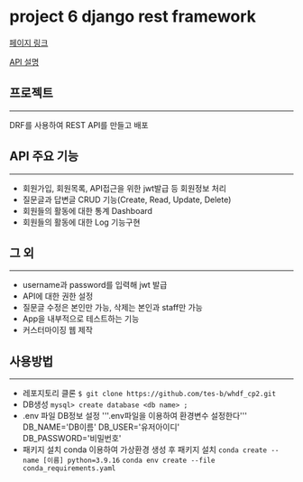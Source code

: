 # project 6 django rest framework

[페이지 링크](http://3.38.47.74/)

[API 설명](http://3.38.47.74/swagger/)

## 프로젝트 
-------------
DRF를 사용하여 REST API를 만들고 배포

## API 주요 기능
-------------
* 회원가입, 회원목록, API접근을 위한 jwt발급 등 회원정보 처리
* 질문글과 답변글 CRUD 기능(Create, Read, Update, Delete)
* 회원들의 활동에 대한 통계 Dashboard
* 회원들의 활동에 대한 Log 기능구현

## 그 외
-------------
* username과 password를 입력해 jwt 발급
* API에 대한 권한 설정
* 질문글 수정은 본인만 가능, 삭제는 본인과 staff만 가능
* App을 내부적으로 테스트하는 기능
* 커스터마이징 웹 제작

## 사용방법
-------------
* 레포지토리 클론
  ```$ git clone https://github.com/tes-b/whdf_cp2.git```
* DB생성
  ```mysql> create database <db name> ;```
* .env 파일 DB정보 설정
  '''.env파일을 이용하여 환경변수 설정한다'''
  DB_NAME='DB이름'
  DB_USER='유저아이디'        
  DB_PASSWORD='비밀번호'
* 패키지 설치
  conda 이용하여 가상환경 생성 후 패키지 설치
  ```conda create --name [이름] python=3.9.16```
  ```conda env create --file conda_requirements.yaml```
